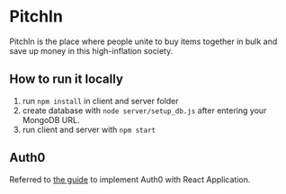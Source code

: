# PitchIn

PitchIn is the place where people unite to buy items together in bulk and save up money in this high-inflation society. 
## How to run it locally
1. run  `npm install` in client and server folder
2. create database with `node server/setup_db.js` after entering your MongoDB URL.
3. run client and server with `npm start`
## Auth0
Referred to [the guide](https://developer.auth0.com/resources/guides/spa/react/basic-authentication) to implement Auth0 with React Application.

